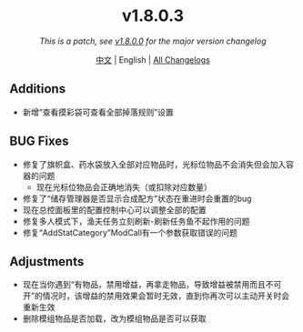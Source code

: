 ﻿<h1 align="center">v1.8.0.3</h1>

<div align="center">

*This is a patch, see [v1.8.0.0](v1.8.0.0.md) for the major version changelog*

[中文](../zh/v1.8.0.3.md) | English | [All Changelogs](../../ChangeLog-en.md)

</div>

## Additions

- 新增“查看摸彩袋可查看全部掉落规则”设置

## BUG Fixes

- 修复了旗帜盒、药水袋放入全部对应物品时，光标位物品不会消失但会加入容器的问题
  - 现在光标位物品会正确地消失（或扣除对应数量）
- 修复了“储存管理器是否显示合成配方”状态在重进时会重置的bug
- 现在总控面板里的配置控制中心可以调整全部的配置
- 修复多人模式下，渔夫任务立刻刷新-刷新任务鱼不起作用的问题
- 修复“AddStatCategory”ModCall有一个参数获取错误的问题

## Adjustments

- 现在当你遇到“有物品，禁用增益，再拿走物品，导致增益被禁用而且不可开”的情况时，该增益的禁用效果会暂时无效，直到你再次可以主动开关时会重新生效
- 删除模组物品是否加载，改为模组物品是否可以获取